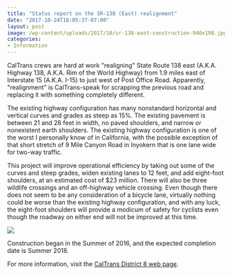 ```yaml
---
title: "Status report on the SR-138 (East) realignment"
date: "2017-10-24T16:05:37-07:00"
layout: post
image: /wp-content/uploads/2017/10/sr-138-east-construction-940x198.jpg
categories:
- Information
---
```


CalTrans crews are hard at work "realigning" State Route 138 east (A.K.A. Highway 138, A.K.A. Rim of the World Highway) from 1.9 miles east of Interstate 15 (A.K.A. I-15) to just west of Post Office Road. Apparently, "realignment" is CalTrans-speak for scrapping the previous road and replacing it with something completely different.

The existing highway configuration has many nonstandard horizontal and vertical curves and grades as steep as 15%. The existing pavement is between 21 and 28 feet in width, no paved shoulders, and narrow or nonexistent earth shoulders. The existing highway configuration is one of the worst I personally know of in California, with the possible exception of that short stretch of 9 Mile Canyon Road in Inyokern that is one lane wide for two-way traffic.

This project will improve operational efficiency by taking out some of the curves and steep grades, widen existing lanes to 12 feet, and add eight-foot shoulders, at an estimated cost of $23 million. There will also be three wildlife crossings and an off-highway vehicle crossing. Even though there does not seem to be any consideration of a bicycle lane, virtually nothing could be worse than the existing highway configuration, and with any luck, the eight-foot shoulders will provide a modicum of safety for cyclists even though the roadway on either end will not be improved at this time.

[![](/wp-content/uploads/2017/10/sr-138-east-construction-map-600x401.jpg)](/wp-content/uploads/2017/10/sr-138-east-construction-map.jpg)

Construction began in the Summer of 2016, and the expected completion date is Summer 2018.

For more information, visit the [CalTrans District 8 web page](https://www.dot.ca.gov/d8/index.html).